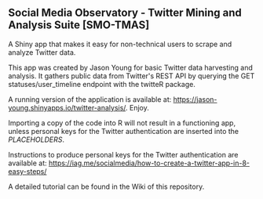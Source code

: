 ## Social Media Observatory - Twitter Mining and Analysis Suite [SMO-TMAS]
A Shiny app that makes it easy for non-technical users to scrape and analyze Twitter data.

This app was created by Jason Young for basic Twitter data harvesting and analysis. It gathers public data from Twitter's REST API by querying the GET statuses/user_timeline endpoint with the twitteR package.

A running version of the application is available at: https://jason-young.shinyapps.io/twitter-analysis/. Enjoy.

Importing a copy of the code into R will not result in a functioning app, unless personal keys for the Twitter authentication are inserted into the _PLACEHOLDERS_.

Instructions to produce personal keys for the Twitter authentication are available at: https://iag.me/socialmedia/how-to-create-a-twitter-app-in-8-easy-steps/

A detailed tutorial can be found in the Wiki of this repository.
